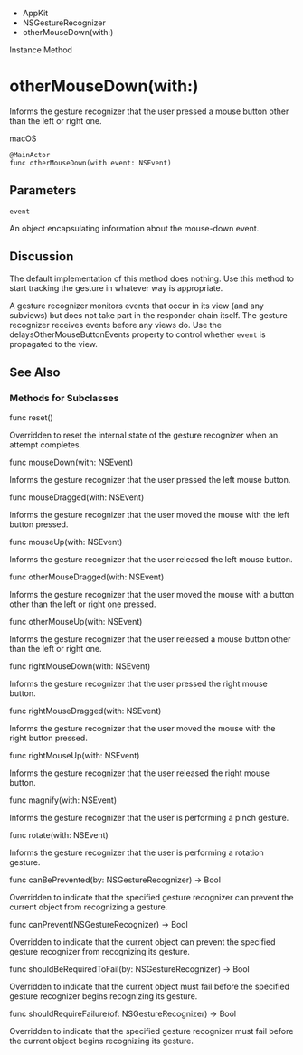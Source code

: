 

- AppKit
- NSGestureRecognizer
-  otherMouseDown(with:) 

Instance Method

# otherMouseDown(with:)

Informs the gesture recognizer that the user pressed a mouse button other than the left or right one.

macOS

``` source
@MainActor
func otherMouseDown(with event: NSEvent)
```

## Parameters 

`event`  

An object encapsulating information about the mouse-down event.

## Discussion

The default implementation of this method does nothing. Use this method to start tracking the gesture in whatever way is appropriate.

A gesture recognizer monitors events that occur in its view (and any subviews) but does not take part in the responder chain itself. The gesture recognizer receives events before any views do. Use the delaysOtherMouseButtonEvents property to control whether `event` is propagated to the view.

## See Also

### Methods for Subclasses

func reset()

Overridden to reset the internal state of the gesture recognizer when an attempt completes.

func mouseDown(with: NSEvent)

Informs the gesture recognizer that the user pressed the left mouse button.

func mouseDragged(with: NSEvent)

Informs the gesture recognizer that the user moved the mouse with the left button pressed.

func mouseUp(with: NSEvent)

Informs the gesture recognizer that the user released the left mouse button.

func otherMouseDragged(with: NSEvent)

Informs the gesture recognizer that the user moved the mouse with a button other than the left or right one pressed.

func otherMouseUp(with: NSEvent)

Informs the gesture recognizer that the user released a mouse button other than the left or right one.

func rightMouseDown(with: NSEvent)

Informs the gesture recognizer that the user pressed the right mouse button.

func rightMouseDragged(with: NSEvent)

Informs the gesture recognizer that the user moved the mouse with the right button pressed.

func rightMouseUp(with: NSEvent)

Informs the gesture recognizer that the user released the right mouse button.

func magnify(with: NSEvent)

Informs the gesture recognizer that the user is performing a pinch gesture.

func rotate(with: NSEvent)

Informs the gesture recognizer that the user is performing a rotation gesture.

func canBePrevented(by: NSGestureRecognizer) -> Bool

Overridden to indicate that the specified gesture recognizer can prevent the current object from recognizing a gesture.

func canPrevent(NSGestureRecognizer) -> Bool

Overridden to indicate that the current object can prevent the specified gesture recognizer from recognizing its gesture.

func shouldBeRequiredToFail(by: NSGestureRecognizer) -> Bool

Overridden to indicate that the current object must fail before the specified gesture recognizer begins recognizing its gesture.

func shouldRequireFailure(of: NSGestureRecognizer) -> Bool

Overridden to indicate that the specified gesture recognizer must fail before the current object begins recognizing its gesture.

